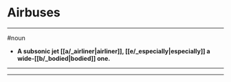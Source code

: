 # Airbuses
---
#noun
- **A subsonic jet [[a/_airliner|airliner]], [[e/_especially|especially]] a wide-[[b/_bodied|bodied]] one.**
---
---
